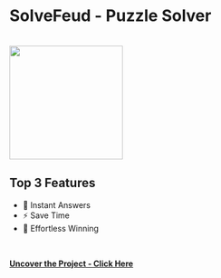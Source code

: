 # SolveFeud - Puzzle Solver
<br>

<img src="https://i.imgur.com/r4McTwN.png" height="200">
<br>

## Top 3 Features

* 🧩 Instant Answers
* ⚡ Save Time
* 🌟 Effortless Winning
<br>

**[Uncover the Project - Click Here](https://solvefeud.com/)**
